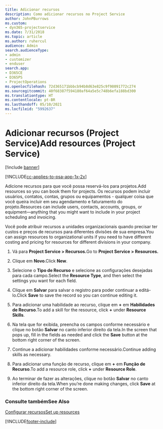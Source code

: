 ```yaml
---
title: Adicionar recursos
description: Como adicionar recursos no Project Service
author: JohnPBurrows
ms.custom:
- dyn365-projectservice
ms.date: 7/31/2018
ms.topic: article
ms.author: ruhercul
audience: Admin
search.audienceType:
- admin
- customizer
- enduser
search.app:
- D365CE
- D365PS
- ProjectOperations
ms.openlocfilehash: 72d365171bbbcb94b8d63e825c9f98091772c274
ms.sourcegitcommit: 40f68387f594180af64a5e5c748b6efa188bd300
ms.translationtype: HT
ms.contentlocale: pt-BR
ms.lasthandoff: 05/10/2021
ms.locfileid: "5992637"
---
```

# <a name="add-resources-project-service"></a><span data-ttu-id="cf8b4-103">Adicionar recursos (Project Service)</span><span class="sxs-lookup"><span data-stu-id="cf8b4-103">Add resources (Project Service)</span></span>

[!include [banner](../includes/psa-now-project-operations.md)]

[!INCLUDE[cc-applies-to-psa-app-1x-2x](../includes/cc-applies-to-psa-app-1x-2x.md)]

<span data-ttu-id="cf8b4-104">Adicione recursos para que você possa reservá-los para projetos.</span><span class="sxs-lookup"><span data-stu-id="cf8b4-104">Add resources so you can book them for projects.</span></span> <span data-ttu-id="cf8b4-105">Os recursos podem incluir usuários, contatos, contas, grupos ou equipamentos - qualquer coisa que você queira incluir em seu agendamento e faturamento do projeto.</span><span class="sxs-lookup"><span data-stu-id="cf8b4-105">Resources can include users, contacts, accounts, groups, or equipment—anything that you might want to include in your project scheduling and invoicing.</span></span>  
  
<span data-ttu-id="cf8b4-106">Você pode atribuir recursos a unidades organizacionais quando precisar ter custos e preços de recursos para diferentes divisões de sua empresa.</span><span class="sxs-lookup"><span data-stu-id="cf8b4-106">You can assign resources to organizational units if you need to have different costing and pricing for resources for different divisions in your company.</span></span>  
  
1.  <span data-ttu-id="cf8b4-107">Vá para **Project Service > Recursos.**</span><span class="sxs-lookup"><span data-stu-id="cf8b4-107">Go to **Project Service > Resources.**</span></span>  
  
2.  <span data-ttu-id="cf8b4-108">Clique em **Novo**.</span><span class="sxs-lookup"><span data-stu-id="cf8b4-108">Click **New**.</span></span>  
  
3.  <span data-ttu-id="cf8b4-109">Selecione o **Tipo de Recurso** e selecione as configurações desejadas para cada campo.</span><span class="sxs-lookup"><span data-stu-id="cf8b4-109">Select the **Resource Type**, and then select the settings you want for each field.</span></span>  
  
4.  <span data-ttu-id="cf8b4-110">Clique em **Salvar** para salvar o registro para poder continuar a editá-lo.</span><span class="sxs-lookup"><span data-stu-id="cf8b4-110">Click **Save** to save the record so you can continue editing it.</span></span>  
  
5.  <span data-ttu-id="cf8b4-111">Para adicionar uma habilidade ao recurso, clique em **+** em **Habilidades de Recurso**.</span><span class="sxs-lookup"><span data-stu-id="cf8b4-111">To add a skill for the resource, click **+** under **Resource Skills**.</span></span>  
  
6.  <span data-ttu-id="cf8b4-112">Na tela que for exibida, preencha os campos conforme necessário e clique no botão **Salvar** no canto inferior direito da tela.</span><span class="sxs-lookup"><span data-stu-id="cf8b4-112">In the screen that pops up, fill in the fields as needed and click the **Save** button at the bottom right corner of the screen.</span></span>  
  
7.  <span data-ttu-id="cf8b4-113">Continue a adicionar habilidades conforme necessário.</span><span class="sxs-lookup"><span data-stu-id="cf8b4-113">Continue adding skills as necessary.</span></span>  
  
8.  <span data-ttu-id="cf8b4-114">Para adicionar uma função de recurso, clique em **+** em **Função de Recurso**.</span><span class="sxs-lookup"><span data-stu-id="cf8b4-114">To add a resource role, click **+** under **Resource Role**.</span></span>  
  
9. <span data-ttu-id="cf8b4-115">Ao terminar de fazer as alterações, clique no botão **Salvar** no canto inferior direito da tela.</span><span class="sxs-lookup"><span data-stu-id="cf8b4-115">When you’re done making changes, click **Save** at the bottom right corner of the screen.</span></span>  
  
### <a name="see-also"></a><span data-ttu-id="cf8b4-116">Consulte também</span><span class="sxs-lookup"><span data-stu-id="cf8b4-116">See Also</span></span>  
 [<span data-ttu-id="cf8b4-117">Configurar recursos</span><span class="sxs-lookup"><span data-stu-id="cf8b4-117">Set up resources</span></span>](../psa/set-up-resources.md)


[!INCLUDE[footer-include](../includes/footer-banner.md)]